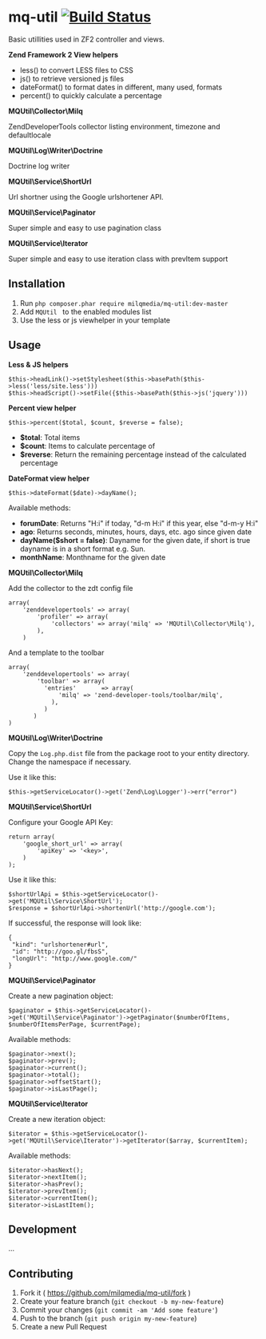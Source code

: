 mq-util [![Build Status](https://travis-ci.org/milqmedia/mq-util.svg?branch=master)](https://travis-ci.org/milqmedia/mq-util)
=======

Basic utillities used in ZF2 controller and views.

**Zend Framework 2 View helpers**
- less() to convert LESS files to CSS
- js() to retrieve versioned js files
- dateFormat() to format dates in different, many used, formats
- percent() to quickly calculate a percentage

**MQUtil\Collector\Milq**

ZendDeveloperTools collector listing environment, timezone and defaultlocale

**MQUtil\Log\Writer\Doctrine**

Doctrine log writer

**MQUtil\Service\ShortUrl**

Url shortner using the Google urlshortener API.

**MQUtil\Service\Paginator**

Super simple and easy to use pagination class

**MQUtil\Service\Iterator**

Super simple and easy to use iteration class with prevItem support

## Installation

  1. Run `php composer.phar require milqmedia/mq-util:dev-master`
  2. Add `MQUtil ` to the enabled modules list
  3. Use the less or js viewhelper in your template

## Usage

**Less & JS helpers**

```
$this->headLink()->setStylesheet($this->basePath($this->less('less/site.less')))
$this->headScript()->setFile({$this->basePath($this->js('jquery')))
```
**Percent view helper**
```
$this->percent($total, $count, $reverse = false);
```
 - **$total**: Total items
 - **$count**: Items to calculate percentage of
 - **$reverse**: Return the remaining percentage instead of the calculated percentage

**DateFormat view helper**
```
$this->dateFormat($date)->dayName();
```
Available methods:
- **forumDate**: Returns "H:i" if today, "d-m H:i" if this year, else "d-m-y H:i"
- **ago**: Returns seconds, minutes, hours, days, etc. ago since given date
- **dayName($short = false)**: Dayname for the given date, if short is true dayname is in a short format e.g. Sun.
- **monthName**: Monthname for the given date

**MQUtil\Collector\Milq**

Add the collector to the zdt config file

```
array(
    'zenddevelopertools' => array(
        'profiler' => array(
            'collectors' => array('milq' => 'MQUtil\Collector\Milq'),
        ),
    )
```

And a template to the toolbar

```
array(
    'zenddevelopertools' => array(
        'toolbar' => array(
          'entries'       => array(
	          'milq' => 'zend-developer-tools/toolbar/milq',
	        ),
	      )
	   )
)
```

**MQUtil\Log\Writer\Doctrine**

Copy the ```Log.php.dist``` file from the package root to your entity directory. Change the namespace if necessary.

Use it like this: 
```
$this->getServiceLocator()->get('Zend\Log\Logger')->err("error")
```

**MQUtil\Service\ShortUrl**

Configure your Google API Key:

```
return array(
	'google_short_url' => array(
		'apiKey' => '<key>',
	)
);
```

Use it like this:
```
$shortUrlApi = $this->getServiceLocator()->get('MQUtil\Service\ShortUrl');
$response = $shortUrlApi->shortenUrl('http://google.com');
```

If successful, the response will look like:
```
{
 "kind": "urlshortener#url",
 "id": "http://goo.gl/fbsS",
 "longUrl": "http://www.google.com/"
}
```

**MQUtil\Service\Paginator**

Create a new pagination object:
```
$paginator = $this->getServiceLocator()->get('MQUtil\Service\Paginator')->getPaginator($numberOfItems, $numberOfItemsPerPage, $currentPage);
```
Available methods:
```
$paginator->next();
$paginator->prev();
$paginator->current();
$paginator->total();
$paginator->offsetStart();
$paginator->isLastPage();
```

**MQUtil\Service\Iterator**

Create a new iteration object:
```
$iterator = $this->getServiceLocator()->get('MQUtil\Service\Iterator')->getIterator($array, $currentItem);
```
Available methods:
```
$iterator->hasNext();
$iterator->nextItem();
$iterator->hasPrev();
$iterator->prevItem();
$iterator->currentItem();
$iterator->isLastItem();
```

## Development

...

## Contributing

1. Fork it ( https://github.com/milqmedia/mq-util/fork )
2. Create your feature branch (`git checkout -b my-new-feature`)
3. Commit your changes (`git commit -am 'Add some feature'`)
4. Push to the branch (`git push origin my-new-feature`)
5. Create a new Pull Request
